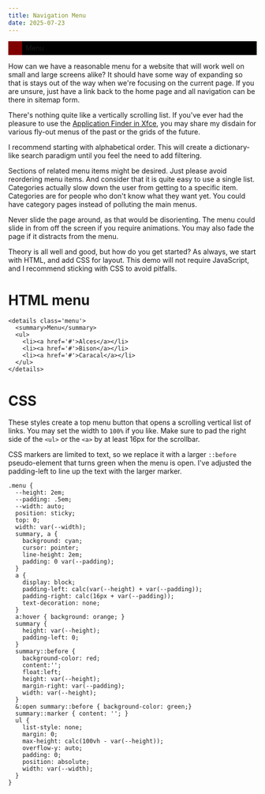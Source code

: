 ```yaml
---
title: Navigation Menu
date: 2025-07-23
---
```


<style>
  .demo-menu {
    --height: 2em;
    --padding: .5em;
    --width: auto;
    position: sticky;
    top: 0;
    width: var(--width);
    summary, a {
      background: black;
      cursor: pointer;
      line-height: 2em;
      padding: 0 var(--padding);
    }
    a {
      display: block;
      padding-left: calc(var(--height) + var(--padding));
      padding-right: calc(16px + var(--padding));
      text-decoration: none;
    }
    a:hover { background: maroon; }
    summary {
      height: var(--height);
      padding-left: 0;
    }
    summary::before {
      background-color: maroon;
      content:'';
      float:left;
      height: var(--height);
      margin-right: var(--padding);
      width: var(--height);
    }
    &:open summary::before { background-color: darkgreen;}
    summary::marker { content: ''; }
    ul {
      list-style: none;
      margin: 0;
      max-height: calc(100vh - var(--height));
      overflow-y: auto;
      padding: 0;
      position: absolute;
      width: var(--width);
    }
  }
</style>
<details class='demo-menu'>
  <summary>
    Menu
  </summary>
  <ul>
    <li><a href='#'>Alces</a></li>
    <li><a href='#'>Bison</a></li>
    <li><a href='#'>Bubo</a></li>
    <li><a href='#'>Bufo</a></li>
    <li><a href='#'>Buteo</a></li>
    <li><a href='#'>Capreolus</a></li>
    <li><a href='#'>Caracal</a></li>
    <li><a href='#'>Caretta</a></li>
    <li><a href='#'>Crossoptilon</a></li>
    <li><a href='#'>Francolinus</a></li>
    <li><a href='#'>Gallus</a></li>
    <li><a href='#'>Giraffa</a></li>
    <li><a href='#'>Gorilla</a></li>
    <li><a href='#'>Jacana</a></li>
    <li><a href='#'>Lagopus</a></li>
    <li><a href='#'>Lutra</a></li>
    <li><a href='#'>Lynx</a></li>
    <li><a href='#'>Meles</a></li>
    <li><a href='#'>Mephitis</a></li>
    <li><a href='#'>Naja</a></li>
    <li><a href='#'>Natrix</a></li>
    <li><a href='#'>Pica</a></li>
    <li><a href='#'>Quelea</a></li>
    <li><a href='#'>Rattus</a></li>
    <li><a href='#'>Redunca</a></li>
    <li><a href='#'>Rupicapra</a></li>
    <li><a href='#'>Sula</a></li>
    <li><a href='#'>Vulpes</a></li>
  </ul>
</details>

How can we have a reasonable menu for a website that will work well on small and large screens alike? It should have some way of expanding so that is stays out of the way when we're focusing on the current page. If you are unsure, just have a link back to the home page and all navigation can be there in sitemap form.

There's nothing quite like a vertically scrolling list. If you've ever had the pleasure to use the [Application Finder in Xfce](https://docs.xfce.org/xfce/xfce4-appfinder/start), you may share my disdain for various fly-out menus of the past or the grids of the future.

I recommend starting with alphabetical order. This will create a dictionary-like search paradigm until you feel the need to add filtering.

Sections of related menu items might be desired. Just please avoid reordering menu items. And consider that it is quite easy to use a single list. Categories actually slow down the user from getting to a specific item. Categories are for people who don't know what they want yet. You could have category pages instead of polluting the main menus.

Never slide the page around, as that would be disorienting. The menu could slide in from off the screen if you require animations. You may also fade the page if it distracts from the menu.

Theory is all well and good, but how do you get started? As always, we start with HTML, and add CSS for layout. This demo will not require JavaScript, and I recommend sticking with CSS to avoid pitfalls.

# HTML menu
```
<details class='menu'>
  <summary>Menu</summary>
  <ul>
    <li><a href='#'>Alces</a></li>
    <li><a href='#'>Bison</a></li>
    <li><a href='#'>Caracal</a></li>
  </ul>
</details>
```
# CSS
These styles create a top menu button that opens a scrolling vertical list of links. You may set the width to `100%` if you like. Make sure to pad the right side of the `<ul>` or the `<a>` by at least 16px for the scrollbar.

CSS markers are limited to text, so we replace it with a larger `::before` pseudo-element that turns green when the menu is open. I've adjusted the padding-left to line up the text with the larger marker.
```
.menu {
  --height: 2em;
  --padding: .5em;
  --width: auto;
  position: sticky;
  top: 0;
  width: var(--width);
  summary, a {
    background: cyan;
    cursor: pointer;
    line-height: 2em;
    padding: 0 var(--padding);
  }
  a {
    display: block;
    padding-left: calc(var(--height) + var(--padding));
    padding-right: calc(16px + var(--padding));
    text-decoration: none;
  }
  a:hover { background: orange; }
  summary {
    height: var(--height);
    padding-left: 0;
  }
  summary::before {
    background-color: red;
    content:'';
    float:left;
    height: var(--height);
    margin-right: var(--padding);
    width: var(--height);
  }
  &:open summary::before { background-color: green;}
  summary::marker { content: ''; }
  ul {
    list-style: none;
    margin: 0;
    max-height: calc(100vh - var(--height));
    overflow-y: auto;
    padding: 0;
    position: absolute;
    width: var(--width);
  }
}
```